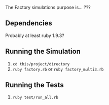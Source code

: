 The Factory simulations purpose is... ???

## Dependencies
Probably at least ruby 1.9.3?


## Running the Simulation
1. `cd this/project/directory`
2. `ruby factory.rb` or `ruby factory_multi3.rb`

## Running the Tests

1. `ruby test/run_all.rb`
